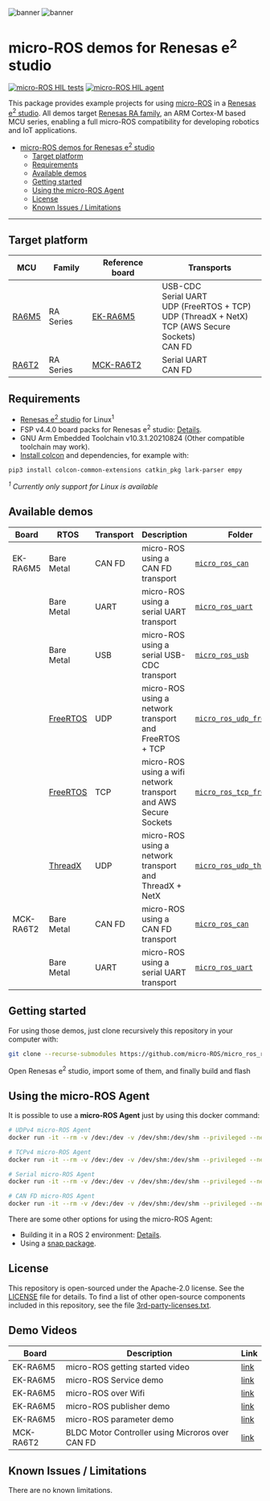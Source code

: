 ![banner](.images/banner-dark-theme.png#gh-dark-mode-only)
![banner](.images/banner-light-theme.png#gh-light-mode-only)

# micro-ROS demos for Renesas e<sup>2</sup> studio

[![micro-ROS HIL tests](https://github.com/micro-ROS/micro_ros_renesas_testbench/actions/workflows/ci.yml/badge.svg)](https://github.com/micro-ROS/micro_ros_renesas_testbench/actions/workflows/ci.yml)
[![micro-ROS HIL agent](https://github.com/micro-ROS/micro_ros_renesas_testbench/actions/workflows/build_agent.yml/badge.svg)](https://github.com/micro-ROS/micro_ros_renesas_testbench/actions/workflows/build_agent.yml)

This package provides example projects for using [micro-ROS](https://micro.ros.org/) in a [Renesas e<sup>2</sup> studio](https://www.renesas.com/us/en/software-tool/e-studio). All demos target [Renesas RA family](https://www.renesas.com/us/en/products/microcontrollers-microprocessors/ra-cortex-m-mcus), an ARM Cortex-M based MCU series, enabling a full micro-ROS compatibility for developing robotics and IoT applications.

- [micro-ROS demos for Renesas e<sup>2</sup> studio](#micro-ros-demos-for-renesas-esup2sup-studio)
  - [Target platform](#target-platform)
  - [Requirements](#requirements)
  - [Available demos](#available-demos)
  - [Getting started](#getting-started)
  - [Using the micro-ROS Agent](#using-the-micro-ros-agent)
  - [License](#license)
  - [Known Issues / Limitations](#known-issues--limitations)

---
## Target platform

| MCU | Family | Reference board | Transports |
| --- | ------ | --------------- | ---------- |
| [RA6M5](https://www.renesas.com/us/en/products/microcontrollers-microprocessors/ra-cortex-m-mcus/ra6m5-200mhz-arm-cortex-m33-trustzone-highest-integration-ethernet-and-can-fd) | RA Series | [EK-RA6M5](https://www.renesas.com/us/en/products/microcontrollers-microprocessors/ra-cortex-m-mcus/ek-ra6m5-evaluation-kit-ra6m5-mcu-group) | USB-CDC <br /> Serial UART <br /> UDP (FreeRTOS + TCP) <br /> UDP (ThreadX + NetX) <br /> TCP (AWS Secure Sockets) <br /> CAN FD |
| [RA6T2](https://www.renesas.com/us/en/products/microcontrollers-microprocessors/ra-cortex-m-mcus/ra6t2-240mhz-arm-cortex-m33-trustzone-high-real-time-engine-motor-control)     | RA Series | [MCK-RA6T2](https://www.renesas.com/us/en/products/microcontrollers-microprocessors/ra-cortex-m-mcus/rtk0ema270s00020bj-mck-ra6t2-renesas-flexible-motor-control-kit-ra6t2-mcu-group) | Serial UART <br /> CAN FD |


## Requirements

- [Renesas e<sup>2</sup> studio](https://www.renesas.com/us/en/software-tool/e-studio) for Linux<sup>1</sup>
- FSP v4.4.0 board packs for Renesas e<sup>2</sup> studio: [Details](https://github.com/micro-ROS/micro_ros_renesas2estudio_component/blob/iron/fps_install_packs.md).
- GNU Arm Embedded Toolchain v10.3.1.20210824 (Other compatible toolchain may work).
- [Install colcon](https://colcon.readthedocs.io/en/released/user/installation.html) and dependencies, for example with:

```bash
pip3 install colcon-common-extensions catkin_pkg lark-parser empy
```

*<sup>1</sup> Currently only support for Linux is available*
## Available demos

| Board | RTOS | Transport | Description | Folder |
| ----- | ---- | --------- | ----------- | ------ |
| EK-RA6M5 | Bare Metal                                                  | CAN FD    | micro-ROS using a CAN FD transport                     | [`micro_ros_can`](Boards/EK_RA6M5/micro_ros_can)  |
|          | Bare Metal                                                  | UART      | micro-ROS using a serial UART transport                | [`micro_ros_uart`](Boards/EK_RA6M5/micro_ros_uart) |
|          | Bare Metal                                                  | USB       | micro-ROS using a serial USB-CDC transport             | [`micro_ros_usb`](Boards/EK_RA6M5/micro_ros_usb)  |
|          | [FreeRTOS](https://www.freertos.org/)                       | UDP       | micro-ROS using a network transport and FreeRTOS + TCP | [`micro_ros_udp_freertos`](Boards/EK_RA6M5/micro_ros_udp_freertos) |
|          | [FreeRTOS](https://www.freertos.org/)                       | TCP       | micro-ROS using a wifi network transport and AWS Secure Sockets  | [`micro_ros_tcp_freertos`](Boards/EK_RA6M5/micro_ros_tcp_freertos) |
|          | [ThreadX](https://azure.microsoft.com/en-us/services/rtos/) | UDP       | micro-ROS using a network transport and ThreadX + NetX | [`micro_ros_udp_threadx`](Boards/EK_RA6M5/micro_ros_udp_threadX)   |
| MCK-RA6T2 | Bare Metal                                                 | CAN FD    | micro-ROS using a CAN FD transport                     | [`micro_ros_can`](Boards/MCK_RA6T2/micro_ros_can)  |
|           | Bare Metal                                                 | UART      | micro-ROS using a serial UART transport                | [`micro_ros_uart`](Boards/MCK_RA6T2/micro_ros_uart)  |

## Getting started

For using those demos, just clone recursively this repository in your computer with:

```bash
git clone --recurse-submodules https://github.com/micro-ROS/micro_ros_renesas_demos
```

Open Renesas e<sup>2</sup> studio, import some of them, and finally build and flash

## Using the micro-ROS Agent

It is possible to use a **micro-ROS Agent** just by using this docker command:

```bash
# UDPv4 micro-ROS Agent
docker run -it --rm -v /dev:/dev -v /dev/shm:/dev/shm --privileged --net=host microros/micro-ros-agent:$ROS_DISTRO udp4 --port 8888 -v6

# TCPv4 micro-ROS Agent
docker run -it --rm -v /dev:/dev -v /dev/shm:/dev/shm --privileged --net=host microros/micro-ros-agent:$ROS_DISTRO tcp4 --port 8888 -v6

# Serial micro-ROS Agent
docker run -it --rm -v /dev:/dev -v /dev/shm:/dev/shm --privileged --net=host microros/micro-ros-agent:$ROS_DISTRO serial --dev [YOUR BOARD PORT] -v6

# CAN FD micro-ROS Agent
docker run -it --rm -v /dev:/dev -v /dev/shm:/dev/shm --privileged --net=host microros/micro-ros-agent:$ROS_DISTRO canfd --dev [YOUR CAN INTERFACE] -v6
```

There are some other options for using the micro-ROS Agent:
 - Building it in a ROS 2 environment: [Details](https://micro.ros.org/docs/tutorials/core/first_application_linux/).
 - Using a [snap package](https://snapcraft.io/micro-ros-agent).
## License

This repository is open-sourced under the Apache-2.0 license. See the [LICENSE](LICENSE) file for details.
To find a list of other open-source components included in this repository,
see the file [3rd-party-licenses.txt](3rd-party-licenses.txt).

## Demo Videos
| Board | Description | Link | 
| ----- | ---- | --------- | 
|EK-RA6M5|micro-ROS getting started video|[link](https://www.youtube.com/watch?v=lKCrhmjYaEM&list=PL-Kh3H15FsNTD8A8wD0_iMnvhDsqw-rga&index=15)|
|EK-RA6M5|micro-ROS Service demo |[link](https://www.youtube.com/watch?v=HeczpVEaknE)|
|EK-RA6M5|micro-ROS over Wifi|[link](https://www.youtube.com/watch?v=SaXdwTzPI4E)|
|EK-RA6M5|micro-ROS publisher demo|[link](https://www.youtube.com/watch?v=-9nJlE1oCBQ)|
|EK-RA6M5|micro-ROS parameter demo|[link](https://www.youtube.com/watch?v=_FRAoU1uFwk&list=PL-Kh3H15FsNTD8A8wD0_iMnvhDsqw-rga&index=13)|
|MCK-RA6T2| BLDC Motor Controller using Microros over CAN FD |[link](https://www.youtube.com/watch?v=yQc0EVPqKTE)|



## Known Issues / Limitations

There are no known limitations.
